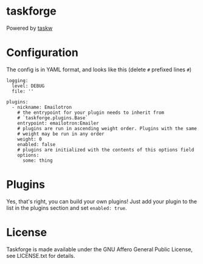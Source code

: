 # taskforge

Powered by [taskw](https://github.com/ralphbean/taskw)

# Configuration

The config is in YAML format, and looks like this (delete `#` prefixed lines
`#`)

```
logging:
  level: DEBUG
  file: ''

plugins:
  - nickname: Emailotron
    # the entrypoint for your plugin needs to inherit from
    # `taskforge.plugins.Base`
    entrypoint: emailotron:Emailer
    # plugins are run in ascending weight order. Plugins with the same
    # weight may be run in any order
    weight: 0
    enabled: false
    # plugins are initialized with the contents of this options field
    options:
      some: thing
```

# Plugins

Yes, that's right, you can build your own plugins! Just add your plugin to the
list in the plugins section and set `enabled: true`.

# License

Taskforge is made available under the GNU Affero General Public License, see
LICENSE.txt for details.

